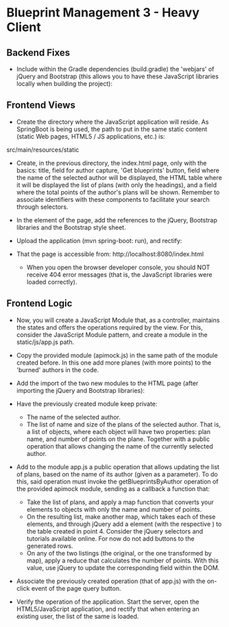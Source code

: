 # Blueprint Management 3 - Heavy Client

## Backend Fixes
* Include within the Gradle dependencies (build.gradle) the 'webjars' of jQuery and Bootstrap (this allows you to have these JavaScript libraries locally when building the project):
             
## Frontend Views
* Create the directory where the JavaScript application will reside. As SpringBoot is being used, the path to put in the same static content (static Web pages, HTML5 / JS applications, etc.) is:

src/main/resources/static

* Create, in the previous directory, the index.html page, only with the basics: title, field for author capture, 'Get blueprints' button, field where the name of the selected author will be displayed, the HTML table where it will be displayed the list of plans (with only the headings), and a field where the total points of the author's plans will be shown. Remember to associate identifiers with these components to facilitate your search through selectors.
* In the <head> element of the page, add the references to the jQuery, Bootstrap libraries and the Bootstrap style sheet.

      
      
* Upload the application (mvn spring-boot: run), and rectify:
* That the page is accessible from: http://localhost:8080/index.html
  * When you open the browser developer console, you should NOT receive 404 error messages (that is, the JavaScript libraries were loaded correctly).
## Frontend Logic
* Now, you will create a JavaScript Module that, as a controller, maintains the states and offers the operations required by the view. For this, consider the JavaScript Module pattern, and create a module in the static/js/app.js path.
* Copy the provided module (apimock.js) in the same path of the module created before. In this one add more planes (with more points) to the 'burned' authors in the code.
* Add the import of the two new modules to the HTML page (after importing the jQuery and Bootstrap libraries):

* Have the previously created module keep private:
  * The name of the selected author. 
  * The list of name and size of the plans of the selected author. That is, a list of objects, where each object will have two properties: plan name, and number of points on the plane. Together with a public operation that allows changing the name of the currently selected author.
* Add to the module app.js a public operation that allows updating the list of plans, based on the name of its author (given as a parameter). To do this, said operation must invoke the getBlueprintsByAuthor operation of the provided apimock module, sending as a callback a function that:
  * Take the list of plans, and apply a map function that converts your elements to objects with only the name and number of points.
  * On the resulting list, make another map, which takes each of these elements, and through jQuery add a  element (with the respective ) to the table created in point 4. Consider the jQuery selectors and tutorials available online. For now do not add buttons to the generated rows.
  * On any of the two listings (the original, or the one transformed by map), apply a reduce that calculates the number of points. With this value, use jQuery to update the corresponding field within the DOM.
* Associate the previously created operation (that of app.js) with the on-click event of the page query button.
* Verify the operation of the application. Start the server, open the HTML5/JavaScript application, and rectify that when entering an existing user, the list of the same is loaded.

